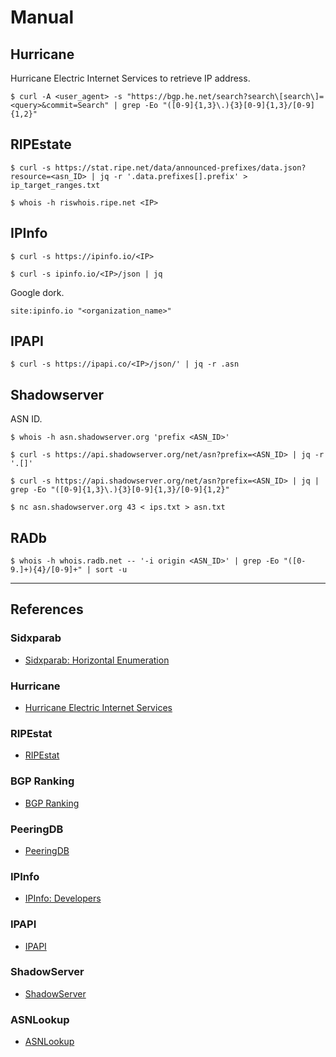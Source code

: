 # Manual

## Hurricane

Hurricane Electric Internet Services to retrieve IP address.

```
$ curl -A <user_agent> -s "https://bgp.he.net/search?search\[search\]=<query>&commit=Search" | grep -Eo "([0-9]{1,3}\.){3}[0-9]{1,3}/[0-9]{1,2}"
```

## RIPEstate

```
$ curl -s https://stat.ripe.net/data/announced-prefixes/data.json?resource=<asn_ID> | jq -r '.data.prefixes[].prefix' > ip_target_ranges.txt

$ whois -h riswhois.ripe.net <IP>
```

## IPInfo

```
$ curl -s https://ipinfo.io/<IP>

$ curl -s ipinfo.io/<IP>/json | jq
```

Google dork.

```
site:ipinfo.io "<organization_name>"
```

## IPAPI

```
$ curl -s https://ipapi.co/<IP>/json/' | jq -r .asn
```

## Shadowserver

ASN ID.

```
$ whois -h asn.shadowserver.org 'prefix <ASN_ID>'

$ curl -s https://api.shadowserver.org/net/asn?prefix=<ASN_ID> | jq -r '.[]'

$ curl -s https://api.shadowserver.org/net/asn?prefix=<ASN_ID> | jq | grep -Eo "([0-9]{1,3}\.){3}[0-9]{1,3}/[0-9]{1,2}"

$ nc asn.shadowserver.org 43 < ips.txt > asn.txt
```

## RADb

```
$ whois -h whois.radb.net -- '-i origin <ASN_ID>' | grep -Eo "([0-9.]+){4}/[0-9]+" | sort -u
```

---
## References

### Sidxparab

- [Sidxparab: Horizontal Enumeration](https://sidxparab.gitbook.io/subdomain-enumeration-guide/types/horizontal-enumeration)

### Hurricane

- [Hurricane Electric Internet Services](https://bgp.he.net/)

### RIPEstat

- [RIPEstat](https://stat.ripe.net)

### BGP Ranking

- [BGP Ranking](https://bgpranking.circl.lu/)

### PeeringDB

- [PeeringDB](https://www.peeringdb.com/)

### IPInfo

- [IPInfo: Developers](https://ipinfo.io/developers)

### IPAPI

- [IPAPI](https://ipapi.co)

### ShadowServer

- [ShadowServer](https://www.shadowserver.org/)

### ASNLookup

- [ASNLookup](https://asnlookup.com/)